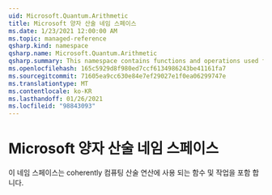 ```yaml
---
uid: Microsoft.Quantum.Arithmetic
title: Microsoft 양자 산술 네임 스페이스
ms.date: 1/23/2021 12:00:00 AM
ms.topic: managed-reference
qsharp.kind: namespace
qsharp.name: Microsoft.Quantum.Arithmetic
qsharp.summary: This namespace contains functions and operations used for coherently computing arithmetic.
ms.openlocfilehash: 165c5929d8f980ed7ccf6134986243be41161fa7
ms.sourcegitcommit: 71605ea9cc630e84e7ef29027e1f0ea06299747e
ms.translationtype: MT
ms.contentlocale: ko-KR
ms.lasthandoff: 01/26/2021
ms.locfileid: "98843093"
---
```

# <a name="microsoftquantumarithmetic-namespace"></a>Microsoft 양자 산술 네임 스페이스

이 네임 스페이스는 coherently 컴퓨팅 산술 연산에 사용 되는 함수 및 작업을 포함 합니다.

